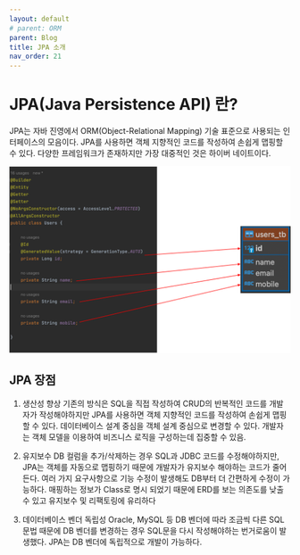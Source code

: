 ```yaml
---
layout: default
# parent: ORM
parent: Blog
title: JPA 소개
nav_order: 21
---
```


# JPA(Java Persistence API) 란?

JPA는 자바 진영에서 ORM(Object-Relational Mapping) 기술 표준으로 사용되는 
인터페이스의 모음이다.
JPA를 사용하면 객체 지향적인 코드를 작성하여 손쉽게 맵핑할 수 있다. 
다양한 프레임워크가 존재하지만 가장 대중적인 것은 하이버 네이트이다.

![orm](../../assets/images/031_orm/orm6.png)


## JPA 장점
1. 생산성 향상
기존의 방식은 SQL을 직접 작성하여 CRUD의 반복적인 코드를 개발자가 작성해야하지만 
JPA를 사용하면 객체 지향적인 코드를 작성하여 손쉽게 맵핑할 수 있다.
데이터베이스 설계 중심을 객체 설계 중심으로 변경할 수 있다. 
개발자는 객체 모델을 이용하여 비즈니스 로직을 구성하는데 집중할 수 있음.

2. 유지보수
DB 컬럼을 추가/삭제하는 경우 SQL과 JDBC 코드를 수정해야하지만, 
JPA는 객체를 자동으로 맵핑하기 때문에 개발자가 유지보수 해야하는 코드가 줄어든다.
여러 가지 요구사항으로 기능 수정이 발생해도 DB부터 더 간편하게 수정이 가능하다.
매핑하는 정보가 Class로 명시 되었기 때문에 ERD를 보는 의존도를 낮출 수 있고 
유지보수 및 리팩토링에 유리하다

3. 데이터베이스 벤더 독립성
Oracle, MySQL 등 DB 벤더에 따라 조금씩 다른 SQL 문법 때문에 DB 벤더를 변경하는 경우 SQL문을 다시 작성해야하는 번거로움이 발생했다. 
JPA는 DB 벤더에 독립적으로 개발이 가능하다.








